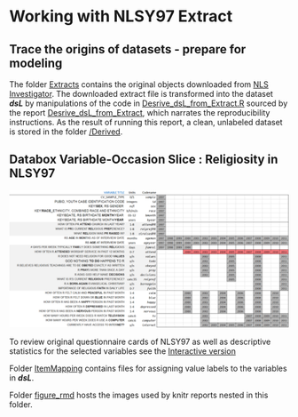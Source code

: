 
Working with NLSY97 Extract
========================================================

## Trace the origins of datasets - prepare for modeling

The folder [Extracts](./Extracts) contains the original objects downloaded from [NLS Investigator](https://www.nlsinfo.org/investigator/pages/login.jsp). The downloaded extract file is transformed into the dataset ***dsL***  by manipulations of the code in [Desrive_dsL_from_Extract.R](./Derive_dsL_from_Extract.R) sourced by the report [Desrive_dsL_from_Extract](./Derive_dsL_from_Extract.md), which narrates the reproducibility instructions. As the result of running this report, a clean, unlabeled dataset is stored in the folder [/Derived](./Derived). 



## Databox  Variable-Occasion Slice : Religiosity in NLSY97 
<img link src="./figure_rmd/variables_layout.png" alt="Databox slice" style="width:700px;"/>  

To review original questionnaire cards of NLSY97 as well as descriptive statistics for the selected variables see the [Interactive version](http://statcanvas.net/thesis/databox/index.html)


Folder [ItemMapping](./ItemMapping) contains files for assigning value labels to the variables in ***dsL***.

Folder [figure_rmd](./figure_rmd) hosts the images used by knitr reports nested in this folder.

<!--
pathMd <- base::file.path("./", c("README.md"))
pathHtml <- base::gsub(pattern=".md$", replacement=".html", x=pathMd)
markdown::markdownToHTML(file=pathMd, output=pathHtml)
-->

